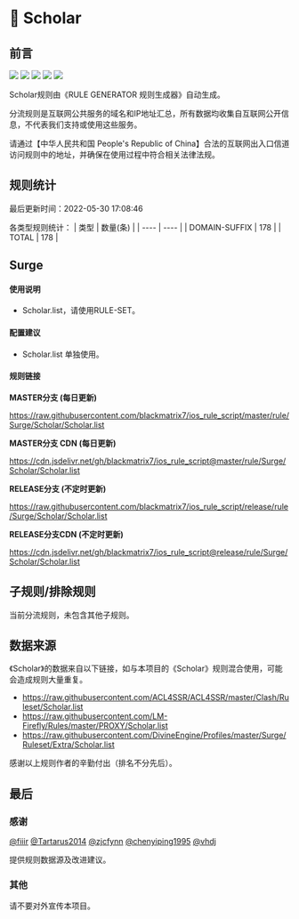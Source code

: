 # 🧸 Scholar

## 前言

![](https://shields.io/badge/-移除重复规则-ff69b4) ![](https://shields.io/badge/-DOMAIN与DOMAIN--SUFFIX合并-green) ![](https://shields.io/badge/-DOMAIN--SUFFIX间合并-critical) ![](https://shields.io/badge/-DOMAIN--SUFFIX与DOMAIN--KEYWORD合并-blue) ![](https://shields.io/badge/-IP--CIDR(6)合并-blueviolet) 

Scholar规则由《RULE GENERATOR 规则生成器》自动生成。

分流规则是互联网公共服务的域名和IP地址汇总，所有数据均收集自互联网公开信息，不代表我们支持或使用这些服务。

请通过【中华人民共和国 People's Republic of China】合法的互联网出入口信道访问规则中的地址，并确保在使用过程中符合相关法律法规。

## 规则统计

最后更新时间：2022-05-30 17:08:46

各类型规则统计：
| 类型 | 数量(条)  | 
| ---- | ----  |
| DOMAIN-SUFFIX | 178  | 
| TOTAL | 178  | 


## Surge 

#### 使用说明
- Scholar.list，请使用RULE-SET。

#### 配置建议
- Scholar.list 单独使用。

#### 规则链接
**MASTER分支 (每日更新)**

https://raw.githubusercontent.com/blackmatrix7/ios_rule_script/master/rule/Surge/Scholar/Scholar.list

**MASTER分支 CDN (每日更新)**

https://cdn.jsdelivr.net/gh/blackmatrix7/ios_rule_script@master/rule/Surge/Scholar/Scholar.list

**RELEASE分支 (不定时更新)**

https://raw.githubusercontent.com/blackmatrix7/ios_rule_script/release/rule/Surge/Scholar/Scholar.list

**RELEASE分支CDN (不定时更新)**

https://cdn.jsdelivr.net/gh/blackmatrix7/ios_rule_script@release/rule/Surge/Scholar/Scholar.list

## 子规则/排除规则


当前分流规则，未包含其他子规则。

## 数据来源

《Scholar》的数据来自以下链接，如与本项目的《Scholar》规则混合使用，可能会造成规则大量重复。

- https://raw.githubusercontent.com/ACL4SSR/ACL4SSR/master/Clash/Ruleset/Scholar.list
- https://raw.githubusercontent.com/LM-Firefly/Rules/master/PROXY/Scholar.list
- https://raw.githubusercontent.com/DivineEngine/Profiles/master/Surge/Ruleset/Extra/Scholar.list


感谢以上规则作者的辛勤付出（排名不分先后）。

## 最后

### 感谢

[@fiiir](https://github.com/fiiir) [@Tartarus2014](https://github.com/Tartarus2014) [@zjcfynn](https://github.com/zjcfynn) [@chenyiping1995](https://github.com/chenyiping1995) [@vhdj](https://github.com/vhdj)

提供规则数据源及改进建议。

### 其他

请不要对外宣传本项目。
